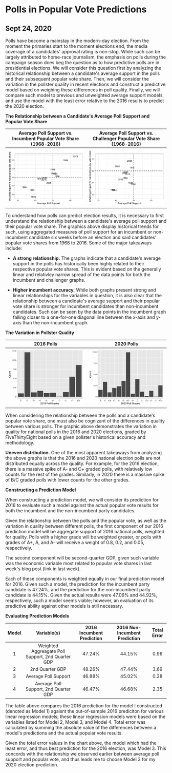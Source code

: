 # Polls in Popular Vote Predictions
## Sept 24, 2020

Polls have become a mainstay in the modern-day election. From the moment the primaries start to the moment elections end, the media coverage of a candidates' approval rating is non-stop. While such can be largely attributed to horse-race journalism, the emphasis on polls during the campaign season does beg the question as to how predictive polls are in presidential elections. We will consider this question first by analyzing the historical relationship between a candidate's average support in the polls and their subsequent popular vote share. Then, we will consider the variation in the pollster quality in recent elections and construct a predictive model based on weighing these differences in poll quality. Finally, we will compare such model to previous and unweighted average support models, and use the model with the least error relative to the 2016 results to predict the 2020 election.

**The Relationship between a Candidate's Average Poll Support and Popular Vote Share** 

Average Poll Support vs. Incumbent Popular Vote Share (1968-2016) |  Average Poll Support vs. Challenger Popular Vote Share (1968-2016)
:-------------------------:|:-------------------------:
![](Polls1.png)|![](Polls2.png)

To understand how polls can predict election results, it is necessary to first understand the relationship between a candidate's average poll support and their popular vote share. The graphics above display historical trends for such, using aggregated measures of poll support for an incumbent or non-incumbent candidate six weeks before an election and said candidates' popular vote shares from 1968 to 2016. Some of the major takeaways include:

* **A strong relationship.** The graphs indicate that a candidate's average support in the polls has historically been highly related to their respective popular vote shares. This is evident based on the generally linear and relativley narrow spread of the data points for both the incumbent and challenger graphs. 

* **Higher incumbent accuracy.** While both graphs present strong and linear relationships for the variables in question, it is also clear that the relationship between a candidate's average support and their popular vote share is stronger for incumbent candidates than non-incumbent candidates. Such can be seen by the data points in the incumbent graph falling closer to a one-for-one diagonal line between the x-axis and y-axis than the non-incumbent graph. 

**The Variation in Pollster Quality** 

2016 Polls  |  2020 Polls
:-------------------------:|:-------------------------:
![](Polls3.png)|![](Poll4.png)

When considering the relationship between the polls and a candidate's popular vote share, one must also be cognizant of the differences in quality between various polls. The graphic above demonstrates the variation in quality for national polls in the 2016 and 2020 elections, graded by FiveThirtyEight based on a given pollster's historical accuracy and methodology.

**Uneven distribution.** One of the most apparent takeaways from analyzing the above graphs is that the 2016 and 2020 national election polls are not distributed equally across the quality. For example, for the 2016 election, there is a massive spike of A- and C+ graded polls, with relatively low counts for the rest of the grades. Similarly, in 2020 there is a massive spike of B/C graded polls with lower counts for the other grades.

**Constructing a Prediction Model** 

When constructing a prediction model, we will consider its prediction for 2016 to evaluate such a model against the actual popular vote results for both the incumbent and the non-incumbent party candidates.

Given the relationship between the polls and the popular vote, as well as the variation in quality between different polls, the first component of our 2016 prediction model will be aggregate support of 2016 national polls, weighted for quality. Polls with a higher grade will be weighted greater, or polls with grades of A+, A, and A- will receive a weight of 0.8, 0.2, and 0.05, respectively.

The second component will be second-quarter GDP, given such variable was the economic variable most related to popular vote shares in last week's blog post (link in last week).

Each of these components is weighted equally in our final prediction model for 2016. Given such a model, the prediction for the incumbent party candidate is 47.24%, and the prediction for the non-incumbent party candidate is 44.15%. Given the actual results were 47.06% and 44.92%, respectively, such a model seems viable; however, an evaluation of its predictive ability against other models is still necessary.

**Evaluating Prediction Models** 

| Model  | Variable(s)  | 2016 Incumbent Prediction  | 2016 Non-Incumbent Prediction  | Total Error  |
|:-:|:-:|:-:|:-:|:-:|
|  1 | Weighted Aggreagate Poll Support, 2nd Quarter GDP  | 47.24%  | 44.15%  | 0.96  |
|  2 | 2nd Quarter GDP  | 48.26%  | 47.44%  | 3.69  |
|  3 |  Average Poll Support | 46.88%  | 45.02%  | 0.28  |
|  4 |  Average Poll Support, 2nd Quarter GDP |46.47%   | 46.68%  | 2.35  |

The table above compares the 2016 prediction for the model I constructed (denoted as Model 1) agaisnt the out-of-sample 2016 prediciton for various linear regression models; these linear regression models were based on the variables listed for Model 2, Model 3, and Model 4. Total error was calculated by summing the absolute value of the differences between a model's predictions and the actual popular vote results. 

Given the total error values in the chart above, the model which had the least error, and thus best prediction for the 2016 election, was Model 3. This concords with the relationship we observed earlier between average poll support and popular vote, and thus leads me to choose Model 3 for my 2020 election prediction. 















